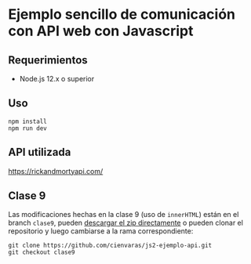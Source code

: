 # Ejemplo sencillo de comunicación con API web con Javascript

## Requerimientos

* Node.js 12.x o superior

## Uso

```
npm install
npm run dev
```

## API utilizada

https://rickandmortyapi.com/

## Clase 9

Las modificaciones hechas en la clase 9 (uso de `innerHTML`) están en el branch `clase9`, pueden
[descargar el zip directamente](https://github.com/cienvaras/js2-ejemplo-api/archive/clase9.zip) o
pueden clonar el repositorio y luego cambiarse a la rama correspondiente:

```
git clone https://github.com/cienvaras/js2-ejemplo-api.git
git checkout clase9
```
